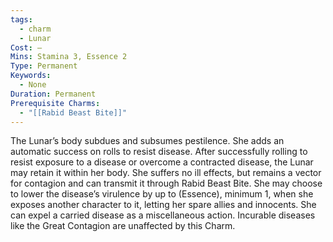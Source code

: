 ```yaml
---
tags:
  - charm
  - Lunar
Cost: —
Mins: Stamina 3, Essence 2
Type: Permanent
Keywords:
  - None
Duration: Permanent
Prerequisite Charms:
  - "[[Rabid Beast Bite]]"
---
```

The Lunar’s body subdues and subsumes pestilence. She adds an automatic success on rolls to resist disease. After successfully rolling to resist exposure to a disease or overcome a contracted disease, the Lunar may retain it within her body. She suffers no ill effects, but remains a vector for contagion and can transmit it through Rabid Beast Bite. She may choose to lower the disease’s virulence by up to (Essence), minimum 1, when she exposes another character to it, letting her spare allies and innocents. She can expel a carried disease as a miscellaneous action. Incurable diseases like the Great Contagion are unaffected by this Charm.
